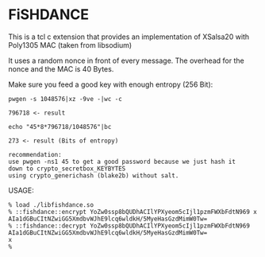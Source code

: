 # FiSHDANCE

This is a tcl c extension that provides an implementation of
XSalsa20 with Poly1305 MAC (taken from libsodium)

It uses a random nonce in front of every message. The overhead
for the nonce and the MAC is 40 Bytes.

Make sure you feed a good key with enough entropy (256 Bit):

    pwgen -s 1048576|xz -9ve -|wc -c

    796718 <- result

    echo "45*8*796718/1048576"|bc

    273 <- result (Bits of entropy)

    recommendation:
    use pwgen -ns1 45 to get a good password because we just hash it
    down to crypto_secretbox_KEYBYTES
    using crypto_generichash (blake2b) without salt.


USAGE:

    % load ./libfishdance.so
    % ::fishdance::encrypt YoZw0ssp8bQUDhACIlYPXyeom5cIjl1pzmFWXbFdtN969 x
    AIa1dGBuCItNZwiGG5XmdbvWJhE9lcq6wldkH/5MyeHasGzdMimW0Tw=
    % ::fishdance::decrypt YoZw0ssp8bQUDhACIlYPXyeom5cIjl1pzmFWXbFdtN969 AIa1dGBuCItNZwiGG5XmdbvWJhE9lcq6wldkH/5MyeHasGzdMimW0Tw=
    x
    %
